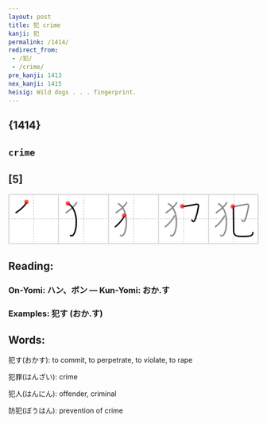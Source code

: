 ```yaml
---
layout: post
title: 犯 crime
kanji: 犯
permalink: /1414/
redirect_from:
 - /犯/
 - /crime/
pre_kanji: 1413
nex_kanji: 1415
heisig: Wild dogs . . . fingerprint.
---
```


## {1414}

## `crime`

## [5]

<div class="stroke"><img src="../images/E78AAF.png" /></div>

## Reading:

### On-Yomi: ハン、ボン &mdash; Kun-Yomi: おか.す

### Examples: 犯す (おか.す)

## Words:

犯す(おかす): to commit, to perpetrate, to violate, to rape

犯罪(はんざい): crime

犯人(はんにん): offender, criminal

防犯(ぼうはん): prevention of crime

